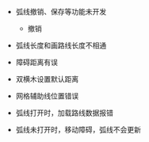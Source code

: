 - 弧线撤销、保存等功能未开发
  - 撤销
- 弧线长度和画路线长度不相通
- 障碍距离有误
- 双横木设置默认距离
- 网格辅助线位置错误



- 弧线打开时，加载路线数据报错
- 弧线未打开时，移动障碍，弧线不会更新